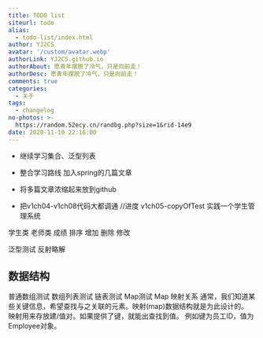 ```yaml
---
title: TODO list
siteurl: todo
alias: 
  - todo-list/index.html
author: YJ2CS
avatar: '/custom/avatar.webp'
authorLink: YJ2CS.github.io
authorAbout: 愿青年摆脱了冷气，只是向前走！
authorDesc: 愿青年摆脱了冷气，只是向前走！
comments: true
categories:
  - 关于
tags:
  - changelog
no-photos: >-
  https://random.52ecy.cn/randbg.php?size=1&rid-14e9
date: 2020-11-10 22:16:00
---
```


* 继续学习集合、泛型列表
* 整合学习路线 加入spring的几篇文章
* 将多篇文章浓缩起来放到github

* 把v1ch04-v1ch08代码大都调通
  //进度 v1ch05-copyOfTest
实践一个学生管理系统

学生类
老师类
成绩
排序
增加
删除
修改

泛型测试
反射略解

## 数据结构

普通数组测试
数组列表测试
链表测试
Map测试
 Map 映射关系
通常，我们知道某些关键信息，希望查找与之关联的元素。映射(map)数据结构就是为此设计的。
映射用来存放建/值对。如果提供了键，就能出查找到值。
例如键为员工ID，值为Employee对象。
